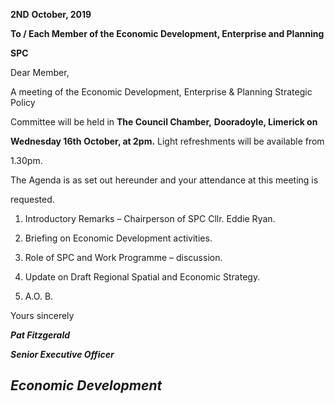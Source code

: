 **2ND** **October, 2019**

**To / Each Member of the Economic Development, Enterprise and Planning**

**SPC**

Dear Member,

A meeting of the Economic Development, Enterprise & Planning Strategic Policy

Committee will be held in **The Council Chamber,** **Dooradoyle, Limerick on**

**Wednesday 16th** **October, at 2pm.** Light refreshments will be available from

1.30pm.

The Agenda is as set out hereunder and your attendance at this meeting is

requested.

1. Introductory Remarks – Chairperson of SPC Cllr. Eddie Ryan.

2. Briefing on Economic Development activities.

3. Role of SPC and Work Programme – discussion.

4. Update on Draft Regional Spatial and Economic Strategy.

5. A.O. B.

Yours sincerely

***Pat Fitzgerald***

***Senior Executive Officer***

***Economic Development***
---
